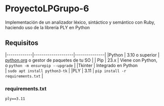 # ProyectoLPGrupo-6
Implementación de un analizador léxico, sintáctico y semántico con Ruby, haciendo uso de la librería PLY en Python

## Requisitos
|-------------|--------------------|---------------|
|Python       | 3.10 o superior    |  [python.org](https://www.python.org/) o gestor de paquetes de tu SO |
| Pip         | 23.x               |  Viene con Python, o `python -m ensurepip --upgrade` |
|Tkinter      | Integrado en Python<br> | `sudo apt install python3-tk` |
|PLY          | 3.11                | `pip install -r requirements.txt` |

### requirements.txt

``` text
ply==3.11
